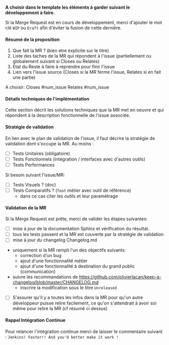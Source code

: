 **A choisir dans le template les éléments à garder suivant le développement à faire.**

Si la Merge Request est en cours de développement, merci d'ajouter le mot clé `WIP` ou `Draft` afin d'éviter la fusion de cette dernière.

#### Résumé de la proposition

1. Que fait la MR ? (bien etre explicite sur le titre)
2. Liste des taches de la MR qui répondent à l'issue (partiellement ou globalement suivant si Closes ou Relates)
3. Etat du Reste à faire à reprendre pour finir l'issue
4. Lien vers l'issue source (Closes si la MR ferme l'issue, Relates si en fait une partie)

A choisir:
Closes #num_issue
Relates #num_issue

#### Détails techniques de l'implémentation

Cette section décrit les solutions techniques que la MR met en oeuvre et qui répondent à la description fonctionnelle de l'issue associée.

#### Stratégie de validation

En lien avec le plan de validation de l'issue, il faut décrire la stratégie de validation dont s'occupe la MR.
Au moins :
- [ ] Tests Unitaires (obligatoire)
- [ ] Tests Fonctionnels (intégration / interfaces avec d'autres outils)
- [ ] Tests Performances

Si besoin suivant l'issue/MR:
- [ ] Tests Visuels ? (doc)
- [ ] Tests Comparatifs ? (`feat` métier avec outil de référence)
  - dans ce cas citer les outils et leur paramétrage


#### Validation de la MR

Si la Merge Request est prête, merci de valider les étapes suivantes:
- [ ] mise à jour de la documentation Sphinx et vérification du résultat.
- [ ] tous les tests passent et la MR est couverte par la stratégie de validation
- [ ]  mise à jour du changelog Changelog.md
  - uniquement si la MR rempli l'un des objectifs suivants:
    - correction d'un bug
    - ajout d'une fonctionnalité métier
    - ajout d'une fonctionnalité à destination du grand public (communication)
  - suivre les recommandations de https://github.com/olivierlacan/keep-a-changelog/blob/master/CHANGELOG.md
    - inscrire la modification sous le titre `Unreleased`
- [ ] S'assurer qu'il y a toutes les infos dans la MR pour qu'un autre développeur puisse relire facilement, ce qu'on s'attendrait à avoir soi même pour relire la MR (cf résumé ci dessus)

#### Rappel Intégration Continue

Pour relancer l'intégration continue merci de laisser le commentaire suivant :
`Jenkins! Faster!! And you'd better make it work !`


